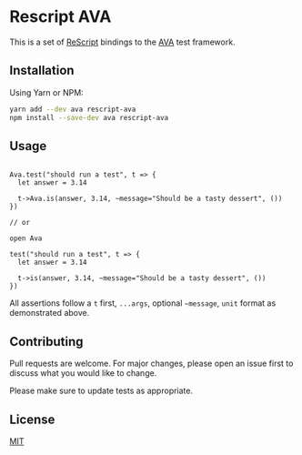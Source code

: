 # Rescript AVA

This is a set of [ReScript](https://rescript-lang.org/) bindings to the [AVA](https://github.com/avajs/ava) test framework.

## Installation

Using Yarn or NPM:

```bash
yarn add --dev ava rescript-ava
npm install --save-dev ava rescript-ava
```

## Usage

```rescript

Ava.test("should run a test", t => {
  let answer = 3.14

  t->Ava.is(answer, 3.14, ~message="Should be a tasty dessert", ())
})

// or

open Ava

test("should run a test", t => {
  let answer = 3.14

  t->is(answer, 3.14, ~message="Should be a tasty dessert", ())
})

```

All assertions follow a `t` first, `...args`, optional `~message`, `unit` format as demonstrated above.

## Contributing

Pull requests are welcome. For major changes, please open an issue first to discuss what you would like to change.

Please make sure to update tests as appropriate.

## License

[MIT](https://choosealicense.com/licenses/mit/)
